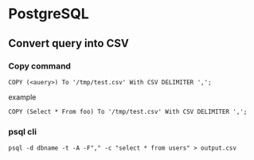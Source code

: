 # PostgreSQL




## Convert query into CSV

### Copy command

```
COPY (<auery>) To '/tmp/test.csv' With CSV DELIMITER ',';
```

example

```
COPY (Select * From foo) To '/tmp/test.csv' With CSV DELIMITER ',';
```

### psql cli
```
psql -d dbname -t -A -F"," -c "select * from users" > output.csv
```
